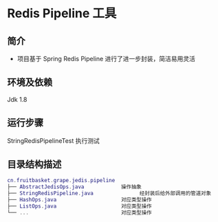 Redis Pipeline 工具
===
## 简介
* 项目基于 Spring Redis Pipeline 进行了进一步封装，简洁易用灵活
## 环境及依赖
Jdk 1.8
## 运行步骤
StringRedisPipelineTest 执行测试
## 目录结构描述
``` lua
cn.fruitbasket.grape.jedis.pipeline
├── AbstractJedisOps.java            操作抽象
├── StringRedisPipeline.java               经封装后给外部调用的管道对象
├── HashOps.java                     对应类型操作
├── ListOps.java                     对应类型操作
└── ...                              对应类型操作
```
